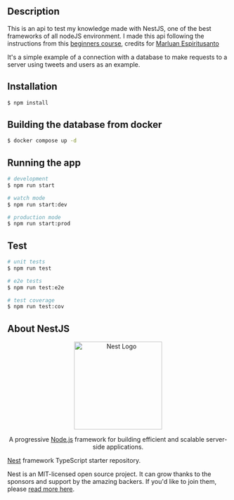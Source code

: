 ## Description

This is an api to test my knowledge made with NestJS, one of the best frameworks of all nodeJS environment. I made this api following the instructions from this [beginners course](https://youtube.com/playlist?list=PLzHaXzj_WAym4WR3gBYuy1iew5T3NgL0v&si=HTJQUEmvNsGAQe-I), credits for [Marluan Espiritusanto](https://www.youtube.com/@marluanespiritusanto8458/videos)

It's a simple example of a connection with a database to make requests to a server using tweets and users as an example.

## Installation

```bash
$ npm install
```

## Building the database from docker

```bash
$ docker compose up -d
```

## Running the app

```bash
# development
$ npm run start

# watch mode
$ npm run start:dev

# production mode
$ npm run start:prod
```

## Test

```bash
# unit tests
$ npm run test

# e2e tests
$ npm run test:e2e

# test coverage
$ npm run test:cov
```

## About NestJS

<p align="center">
  <a href="http://nestjs.com/" target="blank"><img src="https://nestjs.com/img/logo-small.svg" width="200" alt="Nest Logo" /></a>
</p>

[circleci-image]: https://img.shields.io/circleci/build/github/nestjs/nest/master?token=abc123def456
[circleci-url]: https://circleci.com/gh/nestjs/nest

  <p align="center">A progressive <a href="http://nodejs.org" target="_blank">Node.js</a> framework for building efficient and scalable server-side applications.</p>
    <p align="center">

[Nest](https://github.com/nestjs/nest) framework TypeScript starter repository.

Nest is an MIT-licensed open source project. It can grow thanks to the sponsors and support by the amazing backers. If you'd like to join them, please [read more here](https://docs.nestjs.com/support).